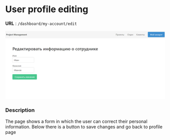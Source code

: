 # User profile editing

**URL** : `/dashboard/my-account/edit`

![Profile editing page](img/my-account-edit.png "Profile page")

### Description

The page shows a form in which the user can correct their personal information. Below there is a button
to save changes and go back to profile page